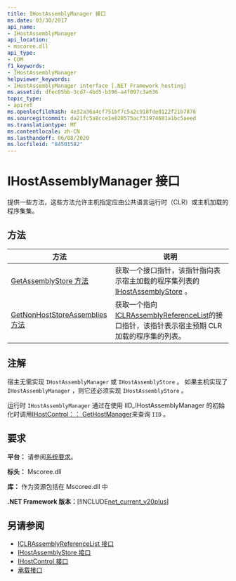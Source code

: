 ```yaml
---
title: IHostAssemblyManager 接口
ms.date: 03/30/2017
api_name:
- IHostAssemblyManager
api_location:
- mscoree.dll
api_type:
- COM
f1_keywords:
- IHostAssemblyManager
helpviewer_keywords:
- IHostAssemblyManager interface [.NET Framework hosting]
ms.assetid: dfec05bb-3cd7-4bd5-b396-a4f097c3a636
topic_type:
- apiref
ms.openlocfilehash: 4e32a36a4cf751bf7c5a2c918fde0122f21b7878
ms.sourcegitcommit: da21fc5a8cce1e028575acf31974681a1bc5aeed
ms.translationtype: MT
ms.contentlocale: zh-CN
ms.lasthandoff: 06/08/2020
ms.locfileid: "84501582"
---
```

# <a name="ihostassemblymanager-interface"></a>IHostAssemblyManager 接口
提供一些方法，这些方法允许主机指定应由公共语言运行时（CLR）或主机加载的程序集集。  
  
## <a name="methods"></a>方法  
  
|方法|说明|  
|------------|-----------------|  
|[GetAssemblyStore 方法](ihostassemblymanager-getassemblystore-method.md)|获取一个接口指针，该指针指向表示宿主加载的程序集列表的[IHostAssemblyStore](ihostassemblystore-interface.md) 。|  
|[GetNonHostStoreAssemblies 方法](ihostassemblymanager-getnonhoststoreassemblies-method.md)|获取一个指向[ICLRAssemblyReferenceList](iclrassemblyreferencelist-interface.md)的接口指针，该指针表示宿主预期 CLR 加载的程序集的列表。|  
  
## <a name="remarks"></a>注解  
 宿主无需实现 `IHostAssemblyManager` 或 `IHostAssemblyStore` 。 如果主机实现了 `IHostAssemblyManager` ，则它还必须实现 `IHostAssemblyStore` 。  
  
 运行时 `IHostAssemblyManager` 通过在使用 IID_IHostAssemblyManager 的初始化时调用[IHostControl：： GetHostManager](ihostcontrol-gethostmanager-method.md)来查询 `IID` 。  
  
## <a name="requirements"></a>要求  
 **平台：** 请参阅[系统要求](../../get-started/system-requirements.md)。  
  
 **标头：** Mscoree.dll  
  
 **库：** 作为资源包括在 Mscoree.dll 中  
  
 **.NET Framework 版本：**[!INCLUDE[net_current_v20plus](../../../../includes/net-current-v20plus-md.md)]  
  
## <a name="see-also"></a>另请参阅

- [ICLRAssemblyReferenceList 接口](iclrassemblyreferencelist-interface.md)
- [IHostAssemblyStore 接口](ihostassemblystore-interface.md)
- [IHostControl 接口](ihostcontrol-interface.md)
- [承载接口](hosting-interfaces.md)
